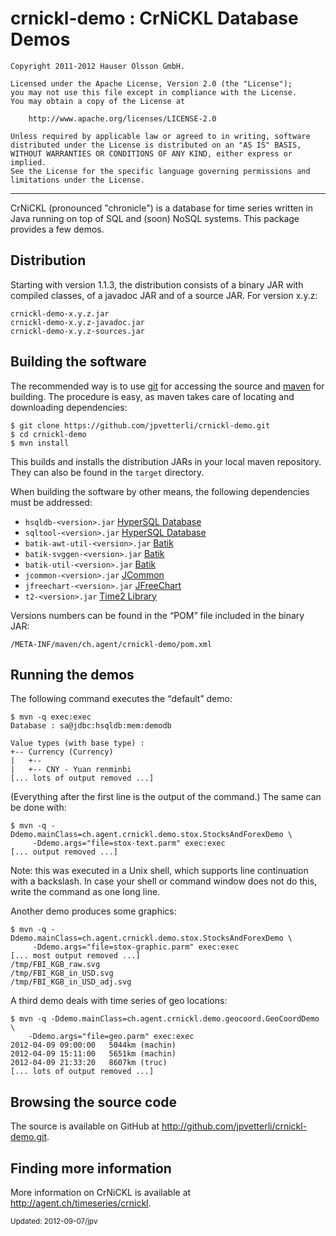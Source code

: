 crnickl-demo : CrNiCKL Database Demos
=====================================

	Copyright 2011-2012 Hauser Olsson GmbH.
	
	Licensed under the Apache License, Version 2.0 (the "License");
	you may not use this file except in compliance with the License.
	You may obtain a copy of the License at
	
    	http://www.apache.org/licenses/LICENSE-2.0

	Unless required by applicable law or agreed to in writing, software
	distributed under the License is distributed on an "AS IS" BASIS,
	WITHOUT WARRANTIES OR CONDITIONS OF ANY KIND, either express or implied.
	See the License for the specific language governing permissions and
	limitations under the License.

***

CrNiCKL (pronounced "chronicle") is a database for time series written in 
Java running on top of SQL and (soon) NoSQL systems. This package
provides a few demos.

Distribution
------------

Starting with version 1.1.3, the distribution consists of a binary JAR with 
compiled classes, of a javadoc JAR and of a source JAR. For version x.y.z:

	crnickl-demo-x.y.z.jar
	crnickl-demo-x.y.z-javadoc.jar
	crnickl-demo-x.y.z-sources.jar

Building the software
---------------------

The recommended way is to use [git](http://git-scm.com) for accessing the
source and [maven](<http://maven.apache.org/>) for building. The procedure 
is easy, as maven takes care of locating and downloading dependencies:

	$ git clone https://github.com/jpvetterli/crnickl-demo.git
	$ cd crnickl-demo
	$ mvn install

This builds and installs the distribution JARs in your local maven
repository. They can also be found in the `target` directory.

When building the software by other means, the following dependencies must be
addressed:

- `hsqldb-<version>.jar` [HyperSQL Database](http://hsqldb.org/)
- `sqltool-<version>.jar` [HyperSQL Database](http://hsqldb.org/)
- `batik-awt-util-<version>.jar` [Batik](http://xmlgraphics.apache.org/batik/)
- `batik-svggen-<version>.jar` [Batik](http://xmlgraphics.apache.org/batik/)
- `batik-util-<version>.jar` [Batik](http://xmlgraphics.apache.org/batik/)
- `jcommon-<version>.jar` [JCommon](http://www.jfree.org/jcommon/)
- `jfreechart-<version>.jar` [JFreeChart](http://www.jfree.org/jfreechart/) 
- `t2-<version>.jar` [Time2 Library](http://agent.ch/timeseries/t2/) 

Versions numbers can be found in the <q>POM</q> file included in the binary 
JAR:

	/META-INF/maven/ch.agent/crnickl-demo/pom.xml

Running the demos
-----------------

The following command executes the <q>default</q> demo:

	$ mvn -q exec:exec
	Database : sa@jdbc:hsqldb:mem:demodb
	
	Value types (with base type) : 
	+-- Currency (Currency)
	|   +-- 
	|   +-- CNY - Yuan renminbi
	[... lots of output removed ...]

(Everything after the first line is the output of the command.)
The same can be done with:

	$ mvn -q -Ddemo.mainClass=ch.agent.crnickl.demo.stox.StocksAndForexDemo \
		 -Ddemo.args="file=stox-text.parm" exec:exec
	[... output removed ...]

Note: this was executed in a Unix shell, which supports line continuation
with a backslash. In case your shell or command window does not do this, 
write the command as one long line.

Another demo produces some graphics:

	$ mvn -q -Ddemo.mainClass=ch.agent.crnickl.demo.stox.StocksAndForexDemo \
		 -Ddemo.args="file=stox-graphic.parm" exec:exec
	[... most output removed ...]
	/tmp/FBI_KGB_raw.svg
	/tmp/FBI_KGB_in_USD.svg
	/tmp/FBI_KGB_in_USD_adj.svg

A third demo deals with time series of geo locations:

	$ mvn -q -Ddemo.mainClass=ch.agent.crnickl.demo.geocoord.GeoCoordDemo \
		-Ddemo.args="file=geo.parm" exec:exec
	2012-04-09 09:00:00   5044km (machin)
	2012-04-09 15:11:00   5651km (machin)
	2012-04-09 21:33:20   8607km (truc)
	[... lots of output removed ...]

Browsing the source code
------------------------

The source is available on GitHub at 
<http://github.com/jpvetterli/crnickl-demo.git>.

Finding more information
------------------------

More information on CrNiCKL is available at 
<http://agent.ch/timeseries/crnickl>.

<small>Updated: 2012-09-07/jpv</small>

<link rel="stylesheet" type="text/css" href="README.css"/>


